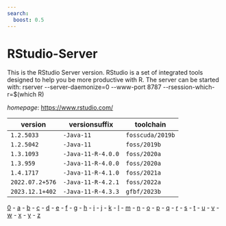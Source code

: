 ```yaml
---
search:
  boost: 0.5
---
```

# RStudio-Server

This is the RStudio Server version. RStudio is a set of integrated tools designed to help you be more productive with R.  The server can be started with:   rserver --server-daemonize=0 --www-port 8787 --rsession-which-r=$(which R)

*homepage*: <https://www.rstudio.com/>

version | versionsuffix | toolchain
--------|---------------|----------
``1.2.5033`` | ``-Java-11`` | ``fosscuda/2019b``
``1.2.5042`` | ``-Java-11`` | ``foss/2019b``
``1.3.1093`` | ``-Java-11-R-4.0.0`` | ``foss/2020a``
``1.3.959`` | ``-Java-11-R-4.0.0`` | ``foss/2020a``
``1.4.1717`` | ``-Java-11-R-4.1.0`` | ``foss/2021a``
``2022.07.2+576`` | ``-Java-11-R-4.2.1`` | ``foss/2022a``
``2023.12.1+402`` | ``-Java-11-R-4.3.3`` | ``gfbf/2023b``

[0](../0/index.md) - [a](../a/index.md) - [b](../b/index.md) - [c](../c/index.md) - [d](../d/index.md) - [e](../e/index.md) - [f](../f/index.md) - [g](../g/index.md) - [h](../h/index.md) - [i](../i/index.md) - [j](../j/index.md) - [k](../k/index.md) - [l](../l/index.md) - [m](../m/index.md) - [n](../n/index.md) - [o](../o/index.md) - [p](../p/index.md) - [q](../q/index.md) - [r](../r/index.md) - [s](../s/index.md) - [t](../t/index.md) - [u](../u/index.md) - [v](../v/index.md) - [w](../w/index.md) - [x](../x/index.md) - [y](../y/index.md) - [z](../z/index.md)

